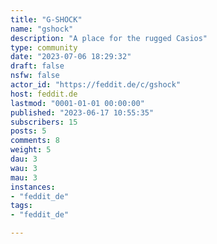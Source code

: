 ```yaml
---
title: "G-SHOCK" 
name: "gshock"
description: "A place for the rugged Casios"
type: community
date: "2023-07-06 18:29:32"
draft: false
nsfw: false
actor_id: "https://feddit.de/c/gshock"
host: feddit.de
lastmod: "0001-01-01 00:00:00"
published: "2023-06-17 10:55:35"
subscribers: 15
posts: 5
comments: 8
weight: 5
dau: 3
wau: 3
mau: 3
instances:
- "feddit_de"
tags: 
- "feddit_de"

---
```

